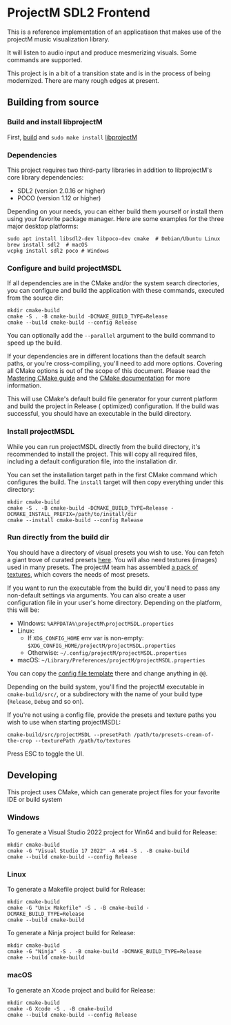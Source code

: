 # ProjectM SDL2 Frontend

This is a reference implementation of an applicatiaon that makes use of the projectM music visualization library.

It will listen to audio input and produce mesmerizing visuals. Some commands are supported.

This project is in a bit of a transition state and is in the process of being modernized. There are many rough edges at
present.

## Building from source

### Build and install libprojectM

First, [build](https://github.com/projectM-visualizer/projectm/wiki/Building-libprojectM)
and `sudo make install` [libprojectM](https://github.com/projectM-visualizer/projectm)

### Dependencies

This project requires two third-party libraries in addition to libprojectM's core library dependencies:

- SDL2 (version 2.0.16 or higher)
- POCO (version 1.12 or higher)

Depending on your needs, you can either build them yourself or install them using your favorite package manager. Here
are some examples for the three major desktop platforms:

```shell
sudo apt install libsdl2-dev libpoco-dev cmake  # Debian/Ubuntu Linux
brew install sdl2  # macOS
vcpkg install sdl2 poco # Windows
```

### Configure and build projectMSDL

If all dependencies are in the CMake and/or the system search directories, you can configure and build the application
with these commands, executed from the source dir:

```shell
mkdir cmake-build
cmake -S . -B cmake-build -DCMAKE_BUILD_TYPE=Release
cmake --build cmake-build --config Release
```

You can optionally add the `--parallel` argument to the build command to speed up the build.

If your dependencies are in different locations than the default search paths, or you're cross-compiling, you'll need to
add more options. Covering all CMake options is out of the scope of this document. Please read
the [Mastering CMake guide](https://cmake.org/cmake/help/book/mastering-cmake/index.html) and
the [CMake documentation](https://cmake.org/cmake/help/latest/) for more information.

This will use CMake's default build file generator for your current platform and build the project in Release (
optimized) configuration. If the build was successful, you should have an executable in the build directory.

### Install projectMSDL

While you can run projectMSDL directly from the build directory, it's recommended to install the project. This will copy
all required files, including a default configuration file, into the installation dir.

You can set the installation target path in the first CMake command which configures the build. The `install` target
will then copy everything under this directory:

```shell
mkdir cmake-build
cmake -S . -B cmake-build -DCMAKE_BUILD_TYPE=Release -DCMAKE_INSTALL_PREFIX=/path/to/install/dir
cmake --install cmake-build --config Release
```

### Run directly from the build dir

You should have a directory of visual presets you wish to use. You can fetch a giant trove of curated
presets [here](https://github.com/projectM-visualizer/presets-cream-of-the-crop). You will also need textures (images)
used in many presets. The projectM team has
assembled [a pack of textures](https://github.com/projectM-visualizer/presets-milkdrop-texture-pack), which covers the
needs of most presets.

If you want to run the executable from the build dir, you'll need to pass any non-default settings via arguments. You
can also create a user configuration file in your user's home directory. Depending on the platform, this will be:

- Windows: `%APPDATA%\projectM\projectMSDL.properties`
- Linux:
  - If `XDG_CONFIG_HOME` env var is non-empty: `$XDG_CONFIG_HOME/projectM/projectMSDL.properties`
  - Otherwise: `~/.config/projectM/projectMSDL.properties`
- macOS: `~/Library/Preferences/projectM/projectMSDL.properties`

You can copy the [config file template](src/resources/projectMSDL.properties.in) there and change anything in `@@`.

Depending on the build system, you'll find the projectM executable in `cmake-build/src/`, or a subdirectory with the
name of your build type (`Release`, `Debug` and so on).

If you're not using a config file, provide the presets and texture paths you wish to use when starting projectMSDL:

```shell
cmake-build/src/projectMSDL --presetPath /path/to/presets-cream-of-the-crop --texturePath /path/to/textures
```

Press ESC to toggle the UI.

## Developing

This project uses CMake, which can generate project files for your favorite IDE or build system

### Windows

To generate a Visual Studio 2022 project for Win64 and build for Release:

```shell
mkdir cmake-build
cmake -G "Visual Studio 17 2022" -A x64 -S . -B cmake-build
cmake --build cmake-build --config Release
```

### Linux

To generate a Makefile project build for Release:

```shell
mkdir cmake-build
cmake -G "Unix Makefile" -S . -B cmake-build -DCMAKE_BUILD_TYPE=Release
cmake --build cmake-build
```

To generate a Ninja project build for Release:

```shell
mkdir cmake-build
cmake -G "Ninja" -S . -B cmake-build -DCMAKE_BUILD_TYPE=Release
cmake --build cmake-build
```

### macOS

To generate an Xcode project and build for Release:

```shell
mkdir cmake-build
cmake -G Xcode -S . -B cmake-build
cmake --build cmake-build --config Release
```
